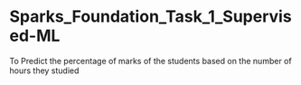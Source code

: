 # Sparks_Foundation_Task_1_Supervised-ML
To Predict the percentage of marks of the students based on the number of hours they studied
